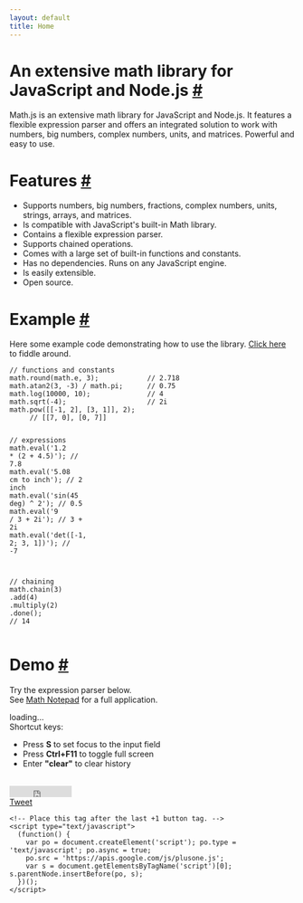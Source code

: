 ```yaml
---
layout: default
title: Home
---
```


<h1 id="an-extensive-math-library-for-javascript-and-nodejs">An extensive math library for JavaScript and Node.js <a href="#an-extensive-math-library-for-javascript-and-nodejs" title="Permalink">#</a></h1>

Math.js is an extensive math library for JavaScript and Node.js.
It features a flexible expression parser and offers an integrated solution
to work with numbers, big numbers, complex numbers, units, and matrices.
Powerful and easy to use.


<h1 id="features">Features <a href="#features" title="Permalink">#</a></h1>

- Supports numbers, big numbers, fractions, complex numbers, units, strings, arrays, and matrices.
- Is compatible with JavaScript's built-in Math library.
- Contains a flexible expression parser.
- Supports chained operations.
- Comes with a large set of built-in functions and constants.
- Has no dependencies. Runs on any JavaScript engine.
- Is easily extensible.
- Open source.

<div class="cols">
  <div class="left">
    <h1 id="example">Example <a href="#example" title="Permalink">#</a></h1>
    <p>
      Here some example code demonstrating how to use the library.
      <a href="http://jsbin.com/devacu/edit">Click here</a> to fiddle around.
    </p>
    <div>
<pre class="highlight"><code class="language-js" data-lang="js"><span class="c1">// functions and constants</span>
<span class="nx">math</span><span class="p">.</span><span class="nx">round</span><span class="p">(</span><span class="nx">math</span><span class="p">.</span><span class="nx">e</span><span class="p">,</span> <span class="mi">3</span><span class="p">);</span>            <span class="c1">// 2.718</span>
<span class="nx">math</span><span class="p">.</span><span class="nx">atan2</span><span class="p">(</span><span class="mi">3</span><span class="p">,</span> <span class="o">-</span><span class="mi">3</span><span class="p">)</span> <span class="o">/</span> <span class="nx">math</span><span class="p">.</span><span class="nx">pi</span><span class="p">;</span>      <span class="c1">// 0.75</span>
<span class="nx">math</span><span class="p">.</span><span class="nx">log</span><span class="p">(</span><span class="mi">10000</span><span class="p">,</span> <span class="mi">10</span><span class="p">);</span>              <span class="c1">// 4</span>
<span class="nx">math</span><span class="p">.</span><span class="nx">sqrt</span><span class="p">(</span><span class="o">-</span><span class="mi">4</span><span class="p">);</span>                    <span class="c1">// 2i</span>
<span class="nx">math</span><span class="p">.</span><span class="nx">pow</span><span class="p">([[</span><span class="o">-</span><span class="mi">1</span><span class="p">,</span> <span class="mi">2</span><span class="p">],</span> <span class="p">[</span><span class="mi">3</span><span class="p">,</span> <span class="mi">1</span><span class="p">]],</span> <span class="mi">2</span><span class="p">);</span>
     <span class="c1">// [[7, 0], [0, 7]]</span>

<span class="c1">// expressions</span>
<span class="nx">math</span><span class="p">.</span><span class="nb">eval</span><span class="p">(</span><span class="s1">'1.2 * (2 + 4.5)'</span><span class="p">);</span>     <span class="c1">// 7.8</span>
<span class="nx">math</span><span class="p">.</span><span class="nb">eval</span><span class="p">(</span><span class="s1">'5.08 cm to inch'</span><span class="p">);</span>     <span class="c1">// 2 inch</span>
<span class="nx">math</span><span class="p">.</span><span class="nb">eval</span><span class="p">(</span><span class="s1">'sin(45 deg) ^ 2'</span><span class="p">);</span>     <span class="c1">// 0.5</span>
<span class="nx">math</span><span class="p">.</span><span class="nb">eval</span><span class="p">(</span><span class="s1">'9 / 3 + 2i'</span><span class="p">);</span>          <span class="c1">// 3 + 2i</span>
<span class="nx">math</span><span class="p">.</span><span class="nb">eval</span><span class="p">(</span><span class="s1">'det([-1, 2; 3, 1])'</span><span class="p">);</span>  <span class="c1">// -7</span>

<span class="c1">// chaining</span>
<span class="nx">math</span><span class="p">.</span><span class="nx">chain</span><span class="p">(</span><span class="mi">3</span><span class="p">)</span>
    <span class="p">.</span><span class="nx">add</span><span class="p">(</span><span class="mi">4</span><span class="p">)</span>
    <span class="p">.</span><span class="nx">multiply</span><span class="p">(</span><span class="mi">2</span><span class="p">)</span>
    <span class="p">.</span><span class="nx">done</span><span class="p">();</span> <span class="c1">// 14</span></code></pre>
  </div>
  </div>
  <div class="right">
    <h1 id="demo">Demo <a href="#demo" title="Permalink">#</a></h1>
    <p>
      Try the expression parser below.<br>
      See <a href="http://mathnotepad.com/">Math Notepad</a> for a full application.
    </p>
    <div id="commandline">loading...</div>
    <div class="tips">
      Shortcut keys:
      <ul>
        <li>Press <b>S</b> to set focus to the input field</li>
        <li>Press <b>Ctrl+F11</b> to toggle full screen</li>
        <li>Enter <b>"clear"</b> to clear history</li>
      </ul>
    </div>
  </div>
  <div class="end">&nbsp;</div>
</div>

<div id="likes">
  <!-- github -->
  <!-- https://github.com/mdo/github-buttons -->
  <div class="like github">
    <iframe src="http://ghbtns.com/github-btn.html?user=josdejong&repo=mathjs&type=watch&count=true"
            allowtransparency="true" frameborder="0" scrolling="0" width="110" height="20"></iframe>
  </div>

  <!-- twitter -->
  <div class="like twitter">
    <a href="https://twitter.com/share" class="twitter-share-button">Tweet</a>
    <script>!function(d,s,id){var js,fjs=d.getElementsByTagName(s)[0],p=/^http:/.test(d.location)?'http':'https';if(!d.getElementById(id)){js=d.createElement(s);js.id=id;js.src=p+'://platform.twitter.com/widgets.js';fjs.parentNode.insertBefore(js,fjs);}}(document, 'script', 'twitter-wjs');</script>
  </div>

  <!-- facebook -->
  <div class="like facebook">
    <div id="fb-root"></div>
    <script>(function(d, s, id) {
      var js, fjs = d.getElementsByTagName(s)[0];
      if (d.getElementById(id)) return;
      js = d.createElement(s); js.id = id;
      js.src = "//connect.facebook.net/en_US/sdk.js#xfbml=1&version=v2.4&appId=537047263003274";
      fjs.parentNode.insertBefore(js, fjs);
    }(document, 'script', 'facebook-jssdk'));</script>
    <div class="fb-like" data-href="http://mathjs.org/" data-layout="button_count" data-action="like" data-show-faces="true" data-share="false"></div>
  </div>

  <!-- linkedin -->
  <div class="like linkedin">
    <script src="//platform.linkedin.com/in.js" type="text/javascript"></script>
    <script type="IN/Share" data-url="http://mathjs.org" data-counter="right"></script>
  </div>

  <!-- google+ -->
  <div class="like googleplus">
    <!-- Place this tag where you want the +1 button to render. -->
    <div class="g-plusone" data-size="medium"></div>

    <!-- Place this tag after the last +1 button tag. -->
    <script type="text/javascript">
      (function() {
        var po = document.createElement('script'); po.type = 'text/javascript'; po.async = true;
        po.src = 'https://apis.google.com/js/plusone.js';
        var s = document.getElementsByTagName('script')[0]; s.parentNode.insertBefore(po, s);
      })();
    </script>
  </div>

  <div style="clear: both;"></div>
</div>